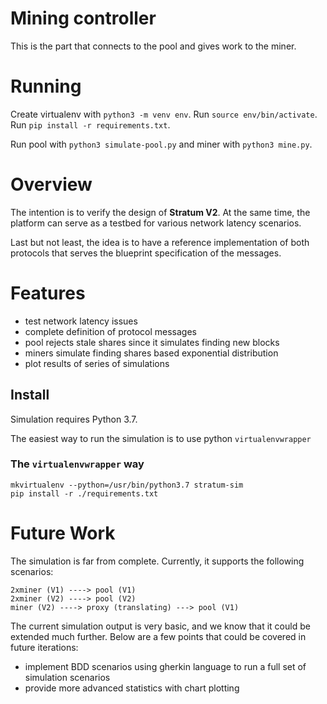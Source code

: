 # Mining controller

This is the part that connects to the pool and gives work to the miner.

# Running

Create virtualenv with `python3 -m venv env`.
Run `source env/bin/activate`.
Run `pip install -r requirements.txt`.

Run pool with `python3 simulate-pool.py` and miner with `python3 mine.py`.

# Overview

The intention is to verify the design of **Stratum V2**. At the same time, the platform can serve as a testbed for various network latency scenarios.

Last but not least, the idea is to have a reference implementation of both protocols that serves the blueprint specification of the messages.


# Features

- test network latency issues
- complete definition of protocol messages
- pool rejects stale shares since it simulates finding new blocks
- miners simulate finding shares based exponential distribution
- plot results of series of simulations


## Install

Simulation requires Python 3.7.

The easiest way to run the simulation is to use python `virtualenvwrapper`


### The `virtualenvwrapper` way

```
mkvirtualenv --python=/usr/bin/python3.7 stratum-sim
pip install -r ./requirements.txt
```


# Future Work

The simulation is far from complete. Currently, it supports the following
 scenarios:

```
2xminer (V1) ----> pool (V1)
2xminer (V2) ----> pool (V2)
miner (V2) ----> proxy (translating) ---> pool (V1)
```


The current simulation output is very basic, and we know that it could be extended much further. Below are a few points that could be covered in future iterations:
- implement BDD scenarios using gherkin language to run a full set of simulation scenarios
- provide more advanced statistics with chart plotting
